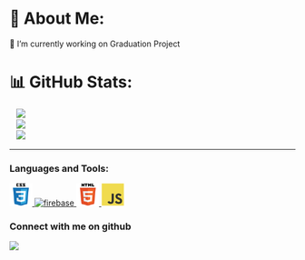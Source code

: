 # 💫 About Me:
🔭 I’m currently working on Graduation Project



# 📊 GitHub Stats:
&nbsp;&nbsp;
![](https://github-readme-stats.vercel.app/api?username=m1nchaka&theme=radical&hide_border=false&include_all_commits=true&count_private=false)<br/>
&nbsp;&nbsp;
![](https://github-readme-streak-stats.herokuapp.com/?user=m1nchaka&theme=radical&hide_border=false)<br/>
&nbsp;&nbsp;
![](https://github-readme-stats.vercel.app/api/top-langs/?username=m1nchaka&theme=radical&hide_border=false&include_all_commits=true&count_private=false&layout=compact)

---


<!-- Proudly created with GPRM ( https://gprm.itsvg.in ) -->



<h3 align="left">Languages and Tools:</h3>
<p align="left"> <a href="https://www.w3schools.com/css/" target="_blank" rel="noreferrer"> <img src="https://raw.githubusercontent.com/devicons/devicon/master/icons/css3/css3-original-wordmark.svg" alt="css3" width="40" height="40"/> </a> <a href="https://firebase.google.com/" target="_blank" rel="noreferrer"> <img src="https://www.vectorlogo.zone/logos/firebase/firebase-icon.svg" alt="firebase" width="40" height="40"/> </a> <a href="https://www.w3.org/html/" target="_blank" rel="noreferrer"> <img src="https://raw.githubusercontent.com/devicons/devicon/master/icons/html5/html5-original-wordmark.svg" alt="html5" width="40" height="40"/> </a> <a href="https://developer.mozilla.org/en-US/docs/Web/JavaScript" target="_blank" rel="noreferrer"> <img src="https://raw.githubusercontent.com/devicons/devicon/master/icons/javascript/javascript-original.svg" alt="javascript" width="40" height="40"/> </a> </p>


<h3 align="left">Connect with me on github</h3>
<p align="left">
</p>


[![](https://visitcount.itsvg.in/api?id=m1nchaka&icon=7&color=6)](https://visitcount.itsvg.in)

